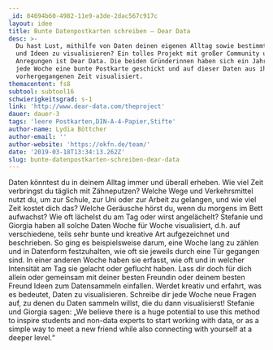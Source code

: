 ```yaml
---
_id: 84694b60-4982-11e9-a3de-2dac567c917c
layout: idee
title: Bunte Datenpostkarten schreiben – Dear Data
desc: >-
  Du hast Lust, mithilfe von Daten deinen eigenen Alltag sowie bestimmte Themen
  und Ideen zu visualisieren? Ein tolles Projekt mit großer Community und super
  Anregungen ist Dear Data. Die beiden Gründerinnen haben sich ein Jahr lang
  jede Woche eine bunte Postkarte geschickt und auf dieser Daten aus ihrer
  vorhergegangenen Zeit visualisiert.
themacontent: fs8
subtool: subtool16
schwierigkeitsgrad: s-1
link: 'http://www.dear-data.com/theproject'
dauer: dauer-3
tags: 'leere Postkarten,DIN-A-4-Papier,Stifte'
author-name: Lydia Böttcher
author-email: ''
author-website: 'https://okfn.de/team/'
date: '2019-03-18T13:34:13.262Z'
slug: bunte-datenpostkarten-schreiben-dear-data
---
```

Daten könntest du in deinem Alltag immer und überall erheben. Wie viel Zeit verbringst du täglich mit Zähneputzen? Welche Wege und Verkehrsmittel nutzt du, um zur Schule, zur Uni oder zur Arbeit zu gelangen, und wie viel Zeit kostet dich das? Welche Geräusche hörst du, wenn du morgens im Bett aufwachst? Wie oft lächelst du am Tag oder wirst angelächelt? Stefanie und Giorgia haben all solche Daten Woche für Woche visualisiert, d.h. auf verschiedene, teils sehr bunte und kreative Art aufgezeichnet und beschrieben. So ging es beispielsweise darum, eine Woche lang zu zählen und in Datenform festzuhalten, wie oft sie jeweils durch eine Tür gegangen sind. In einer anderen Woche haben sie erfasst, wie oft und in welcher Intensität am Tag sie gelacht oder geflucht haben. Lass dir doch für dich allein oder gemeinsam mit deiner besten Freundin oder deinem besten Freund Ideen zum Datensammeln einfallen. Werdet kreativ und erfahrt, was es bedeutet, Daten zu visualisieren. Schreibe dir jede Woche neue Fragen auf, zu denen du Daten sammeln willst, die du dann visualisierst!
Stefanie und Giorgia sagen: „We believe there is a huge potential to use this method to inspire students and non-data experts to start working with data, or as a simple way to meet a new friend while also connecting with yourself at a deeper level.“
